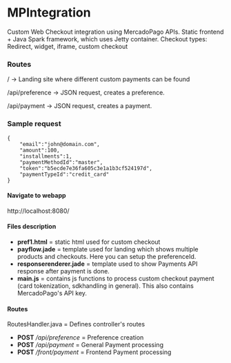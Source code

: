 # MPIntegration
Custom Web Checkout integration using MercadoPago APIs.
Static frontend + Java Spark framework, which uses Jetty container.
Checkout types: Redirect, widget, iframe, custom checkout

### Routes
/ -> Landing site where different custom payments can be found

/api/preference -> JSON request, creates a preference. 

/api/payment  -> JSON request, creates a payment. 

### Sample request
```
{
	"email":"john@domain.com",
	"amount":100,
	"installments":1,
	"paymentMethodId":"master",
	"token":"b5ecde7e36fa605c3e1a1b3cf524197d",
	"paymentTypeId":"credit_card"
}
```


#### Navigate to webapp
http://localhost:8080/

#### Files description
- **pref1.html** =  static html used for custom checkout
- **payflow.jade** = template used for landing which shows multiple products and checkouts. Here you can setup the preferenceId.
- **responserenderer.jade** = template used to show Payments API response after payment is done.
- **main.js** = contains js functions to process custom checkout payment (card tokenization, sdkhandling in general). This also contains MercadoPago's API key.

#### Routes
RoutesHandler.java = Defines controller's routes

- **POST** */api/preference* = Preference creation
- **POST** */api/payment* = General Payment processing
- **POST** */front/payment* = Frontend Payment processing

